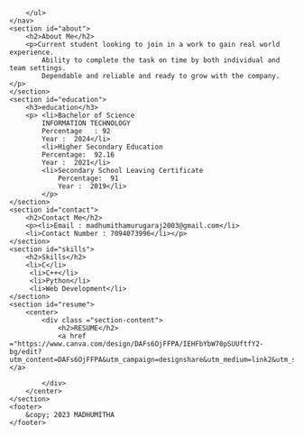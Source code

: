         </ul>
    </nav>
    <section id="about">
        <h2>About Me</h2>
        <p>Current student looking to join in a work to gain real world experience. 
            Ability to complete the task on time by both individual and team settings.
            Dependable and reliable and ready to grow with the company.</p>
    </section>
    <section id="education">
        <h3>education</h3>
        <p> <li>Bachelor of Science
            INFORMATION TECHNOLOGY
            Percentage   : 92
            Year :  2024</li>
            <li>Higher Secondary Education
            Percentage:  92.16
            Year :  2021</li>
            <li>Secondary School Leaving Certificate
                Percentage:  91
                Year :  2019</li>
            </p>
    </section>
    <section id="contact">
        <h2>Contact Me</h2>
        <p><li>Email : madhumithamurugaraj2003@gmail.com</li>
        <li>Contact Number : 7094073996</li></p>
    </section>
    <section id="skills">
        <h2>Skills</h2>
        <li>C</li>
         <li>C++</li>
         <li>Python</li>
         <li>Web Development</li>
    </section>
    <section id="resume">
        <center>
            <div class ="section-content">
                <h2>RESUME</h2>
                <a href ="https://www.canva.com/design/DAFs6OjFFPA/IEHFbYbW70pSUUftfY2-bg/edit?utm_content=DAFs6OjFFPA&utm_campaign=designshare&utm_medium=link2&utm_source=sharebutton"></a>
                
            </div>
        </center>
    </section>
    <footer>
        &copy; 2023 MADHUMITHA
    </footer>
</body>
</html>

